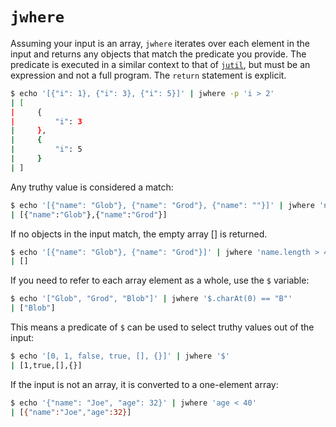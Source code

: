 # `jwhere`

Assuming your input is an array, `jwhere` iterates over each element in the input and returns any objects that match the predicate you provide. The predicate is executed in a similar context to that of [`jutil`](../README.md#jutil), but must be an expression and not a full program. The `return` statement is explicit.

```sh
$ echo '[{"i": 1}, {"i": 3}, {"i": 5}]' | jwhere -p 'i > 2'
| [
|     {
|         "i": 3
|     },
|     {
|         "i": 5
|     }
| ]
```

Any truthy value is considered a match:

```sh
$ echo '[{"name": "Glob"}, {"name": "Grod"}, {"name": ""}]' | jwhere 'name'
| [{"name":"Glob"},{"name":"Grod"}]
```

If no objects in the input match, the empty array [] is returned.

```sh
$ echo '[{"name": "Glob"}, {"name": "Grod"}]' | jwhere 'name.length > 4'
| []
```

If you need to refer to each array element as a whole, use the `$` variable:

```sh
$ echo '["Glob", "Grod", "Blob"]' | jwhere '$.charAt(0) == "B"'
| ["Blob"]
```

This means a predicate of `$` can be used to select truthy values out of the input:

```sh
$ echo '[0, 1, false, true, [], {}]' | jwhere '$'
| [1,true,[],{}]
```

If the input is not an array, it is converted to a one-element array:

```sh
$ echo '{"name": "Joe", "age": 32}' | jwhere 'age < 40'
| [{"name":"Joe","age":32}]
```
